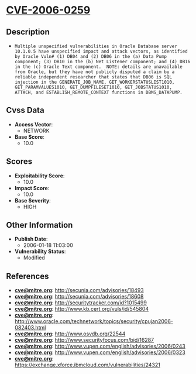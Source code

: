 
# [CVE-2006-0259](http://secunia.com/advisories/18493)

## Description

- `Multiple unspecified vulnerabilities in Oracle Database server 10.1.0.5 have unspecified impact and attack vectors, as identified by Oracle Vuln# (1) DB04 and (2) DB06 in the (a) Data Pump component; (3) DB10 in the (b) Net Listener component; and (4) DB16 in the (c) Oracle Text component.  NOTE: details are unavailable from Oracle, but they have not publicly disputed a claim by a reliable independent researcher that states that DB06 is SQL injection in the GENERATE_JOB_NAME, GET_WORKERSTATUSLIST1010, GET_PARAMVALUES1010, GET_DUMPFILESET1010, GET_JOBSTATUS1010, ATTACH, and ESTABLISH_REMOTE_CONTEXT functions in DBMS_DATAPUMP.`

## Cvss Data

- **Access Vector**:
  - NETWORK
- **Base Score**:
  - 10.0

## Scores

- **Exploitability Score**:
  - 10.0
- **Impact Score**:
  - 10.0
- **Base Severity**:
  - HIGH

## Other Information

- **Publish Date**:
  - 2006-01-18 11:03:00
- **Vulnerability Status**:
  - Modified

## References

- **cve@mitre.org**: http://secunia.com/advisories/18493
- **cve@mitre.org**: http://secunia.com/advisories/18608
- **cve@mitre.org**: http://securitytracker.com/id?1015499
- **cve@mitre.org**: http://www.kb.cert.org/vuls/id/545804
- **cve@mitre.org**: http://www.oracle.com/technetwork/topics/security/cpujan2006-082403.html
- **cve@mitre.org**: http://www.osvdb.org/22544
- **cve@mitre.org**: http://www.securityfocus.com/bid/16287
- **cve@mitre.org**: http://www.vupen.com/english/advisories/2006/0243
- **cve@mitre.org**: http://www.vupen.com/english/advisories/2006/0323
- **cve@mitre.org**: https://exchange.xforce.ibmcloud.com/vulnerabilities/24321
